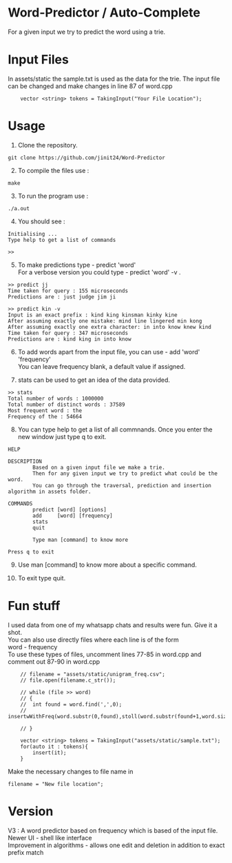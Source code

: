 # Word-Predictor / Auto-Complete
For a given input we try to predict the word using a trie.

# Input Files
In assets/static the sample.txt is used as the data for the trie.
The input file can be changed and make changes in line 87 of word.cpp
```
    vector <string> tokens = TakingInput("Your File Location");
```

# Usage 
1. Clone the repository.
```
git clone https://github.com/jinit24/Word-Predictor
```

2. To compile the files use : 
```
make
```

3. To run the program use   : 
```
./a.out
```
4. You should see :
```
Initialising ...
Type help to get a list of commands

>>

```
5. To make predictions type - predict 'word' <br>
   For a verbose version you could type - predict 'word' -v .
```
>> predict jj
Time taken for query : 155 microseconds
Predictions are : just judge jim ji 

```

```
>> predict kin -v
Input is an exact prefix : kind king kinsman kinky kine 
After assuming exactly one mistake: mind line lingered min kong 
After assuming exactly one extra character: in into know knew kind 
Time taken for query : 347 microseconds
Predictions are : kind king in into know 
```

6. To add words apart from the input file, you can use - add 'word' 'frequency'  
You can leave frequency blank, a default value if assigned.

7. stats can be used to get an idea of the data provided.
````
>> stats
Total number of words : 1000000
Total number of distinct words : 37589
Most frequent word : the
Frequency of the : 54664
````

8. You can type help to get a list of all commnands. Once you enter the new window just type q to exit.
````
HELP

DESCRIPTION
        Based on a given input file we make a trie. 
        Then for any given input we try to predict what could be the word. 
        You can go through the traversal, prediction and insertion algorithm in assets folder.

COMMANDS
        predict [word] [options]
        add     [word] [frequency]
        stats
        quit 

        Type man [command] to know more

Press q to exit
````


9. Use man [command] to know more about a specific command.

10. To exit type quit.


# Fun stuff
I used data from one of my whatsapp chats and results were fun. Give it a shot.  
You can also use directly files where each line is of the form  
word - frequency   
To use these types of files, uncomment lines 77-85 in word.cpp and comment out 87-90 in word.cpp  
````
    // filename = "assets/static/unigram_freq.csv"; 
    // file.open(filename.c_str()); 

    // while (file >> word) 
    // { 
    // 	int found = word.find(',',0);
    //     insertwWithFreq(word.substr(0,found),stoll(word.substr(found+1,word.size())));

    // } 

    vector <string> tokens = TakingInput("assets/static/sample.txt");
    for(auto it : tokens){
        insert(it);
    }

````

Make the necessary changes to file name in 

````
filename = "New file location"; 

````

# Version
V3 : A word predictor based on frequency which is based of the input file.  
Newer UI - shell like interface  
Improvement in algorithms - allows one edit and deletion in addition to exact prefix match
